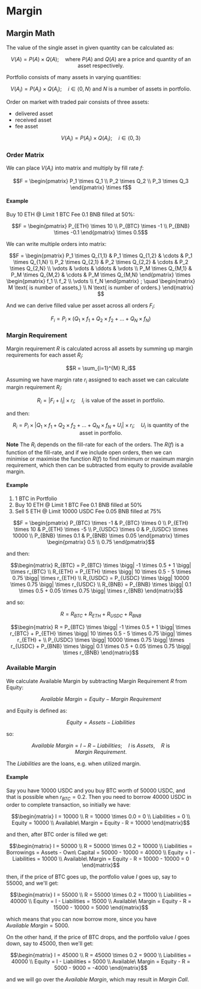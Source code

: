 # Margin

## Margin Math

The value of the single asset in given quantity can be calculated as:
```math
V(A) = P(A) \times Q(A)

; \quad \text{where } P(A) \text{ and } Q(A) \text{ are a price and quantity of an asset respectively.}
```

Portfolio consists of many assets in varying quantities:
```math
V(A_i) = P(A_i) \times Q(A_i)

; \quad i \in \langle 0, N \rangle \text{ and } N \text{ is a number of assets in portfolio.} 
```

Order on market with traded pair consists of three assets:

 - delivered asset
 - received asset
 - fee asset

```math
V(A_i) = P(A_i) \times Q(A_i)

; \quad i \in \langle 0, 3 \rangle
```

### Order Matrix
We can place $V(A_i)$ into matrix and multiply by fill rate $f$:

```math
F = \begin{pmatrix}
P_1 \times Q_1 \\
P_2 \times Q_2 \\
P_3 \times Q_3
\end{pmatrix} \times f
```

#### Example
Buy 10 ETH @ Limit 1 BTC Fee 0.1 BNB filled at 50%:

```math
F = \begin{pmatrix}
P_{ETH} \times 10 \\
P_{BTC} \times -1 \\
P_{BNB} \times -0.1  
\end{pmatrix} \times 0.5
```

We can write multiple orders into matrix:

```math
F = \begin{pmatrix}
P_1 \times Q_{1,1} & P_1 \times Q_{1,2} & \cdots & P_1 \times Q_{1,N} \\
P_2 \times Q_{2,1} & P_2 \times Q_{2,2} & \cdots & P_2 \times Q_{2,N} \\
\vdots & \vdots & \ddots & \vdots \\
P_M \times Q_{M,1} & P_M \times Q_{M,2} & \cdots & P_M \times Q_{M,N}
\end{pmatrix} \times \begin{pmatrix}
f_1 \\
f_2 \\
\vdots \\
f_N
\end{pmatrix}

; \quad \begin{matrix}
M \text{ is number of assets,} \\
N \text{ is number of orders.} \end{matrix}

```

And we can derive filled value per asset across all orders $F_i$: 
```math
F_i  = P_i \times ( Q_1 \times f_1 + Q_2 \times f_2 + \dots + Q_N \times f_N )
```

### Margin Requirement
Margin requirement $R$ is calculated across all assets by summing up margin requirements for each asset $R_i$:

```math
R = \sum_{i=1}^{M} R_i
```

Assuming we have margin rate $r_i$ assigned to each asset we can calculate margin requirement $R_i$:

```math
R_i = | F_i + I_i | \times r_i

; \quad I_i \text{ is value of the asset in portfolio.}
```

and then:

```math
R_i  = P_i \times \bigg| Q_1 \times f_1 + Q_2 \times f_2 + \dots + Q_N \times f_N + U_i \bigg| \times r_i

; \quad U_i \text{ is quantity of the asset in portfolio.}
```

**Note** The $R_i$ depends on the fill-rate for each of the orders.
The $R(f)$ is a function of the fill-rate, and if we include open orders, then 
we can minimise or maximise the function $R(f)$ to find minimum or maximum margin requirement, which
then can be subtracted from equity to provide available margin.

#### Example
1. 1 BTC in Portfolio
2. Buy 10 ETH @ Limit 1 BTC Fee 0.1 BNB filled at 50%
3. Sell 5 ETH @ Limit 10000 USDC Fee 0.05 BNB filled at 75%

```math
F = \begin{pmatrix}
P_{BTC} \times -1 & P_{BTC} \times 0 \\
P_{ETH} \times 10 & P_{ETH} \times -5 \\
P_{USDC} \times 0 & P_{USDC} \times 10000 \\
P_{BNB} \times 0.1 & P_{BNB} \times 0.05
\end{pmatrix} \times \begin{pmatrix}
0.5 \\
0.75
\end{pmatrix}
```

and then:

```math
\begin{matrix}
R_{BTC} = P_{BTC} \times \bigg| -1 \times 0.5 + 1 \bigg| \times r_{BTC} \\
R_{ETH} = P_{ETH} \times \bigg| 10 \times 0.5 - 5 \times 0.75 \bigg| \times r_{ETH} \\
R_{USDC} = P_{USDC} \times \bigg| 10000 \times 0.75 \bigg| \times r_{USDC} \\
R_{BNB} = P_{BNB} \times \bigg| 0.1 \times 0.5 + 0.05 \times 0.75 \bigg| \times r_{BNB}
\end{matrix}
```

and so:

```math
R = R_{BTC} + R_{ETH} + R_{USDC} + R_{BNB}
```

```math
\begin{matrix}
R = P_{BTC} \times \bigg| -1 \times 0.5 + 1 \bigg| \times r_{BTC} +
    P_{ETH} \times \bigg| 10 \times 0.5 - 5 \times 0.75 \bigg| \times r_{ETH} + \\
    P_{USDC} \times \bigg| 10000 \times 0.75 \bigg| \times r_{USDC} +
    P_{BNB} \times \bigg| 0.1 \times 0.5 + 0.05 \times 0.75 \bigg| \times r_{BNB}
\end{matrix}
```

### Available Margin
We calculate Available Margin by subtracting Margin Requirement $R$ from Equity:

```math
Available\ Margin = Equity - Margin\ Requirement

```

and Equity is defined as:

```math
Equity = Assets - Liabilities

```
so:

```math
Available\ Margin = I - R - Liabilities

; \quad I \text{ is } Assets
, \quad R \text{ is } Margin\ Requirement \text{.}
```

The $Liabilities$ are the loans, e.g. when utilized margin.

#### Example
Say you have 10000 USDC and you buy BTC worth of 50000 USDC, and that is possible when $r_{BTC} = 0.2$.
Then you need to borrow 40000 USDC in order to complete transaction, so initially we have:

```math
\begin{matrix}
I = 10000 \\
R = 10000 \times 0.0 = 0 \\
Liabilities = 0 \\
Equity = 10000 \\
Available\ Margin = Equity - R = 10000
\end{matrix}
```

and then, after BTC order is filled we get:

```math
\begin{matrix}
I = 50000 \\
R = 50000 \times 0.2 = 10000 \\
Liabilities = Borrowings = Assets - Own\ Capital = 50000 - 10000 = 40000 \\
Equity = I - Liabilities = 10000 \\
Available\ Margin = Equity - R = 10000 - 10000 = 0
\end{matrix}
```

then, if the price of BTC goes up, the portfolio value $I$ goes up, say to $55000$, and we'll get:

```math
\begin{matrix}
I = 55000 \\
R = 55000 \times 0.2 = 11000 \\
Liabilities = 40000 \\
Equity = I - Liabilities = 15000 \\
Available\ Margin = Equity - R = 15000 - 10000 = 5000
\end{matrix}
```

which means that you can now borrow more, since you have $Available\ Margin = 5000$.

On the other hand, if the price of BTC drops, and the portfolio value $I$ goes down, say to $45000$, then we'll get:

```math
\begin{matrix}
I = 45000 \\
R = 45000 \times 0.2 = 9000 \\
Liabilities = 40000 \\
Equity = I - Liabilities = 5000 \\
Available\ Margin = Equity - R = 5000 - 9000 = -4000
\end{matrix}
```
and we will go over the $Available\ Margin$, which may result in $Margin\ Call$.

